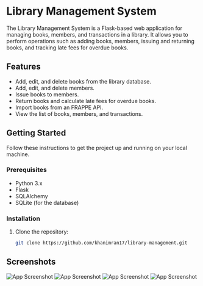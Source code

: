 # Library Management System

The Library Management System is a Flask-based web application for managing books, members, and transactions in a library. It allows you to perform operations such as adding books, members, issuing and returning books, and tracking late fees for overdue books.


## Features

- Add, edit, and delete books from the library database.
- Add, edit, and delete members.
- Issue books to members.
- Return books and calculate late fees for overdue books.
- Import books from an FRAPPE API.
- View the list of books, members, and transactions.

## Getting Started

Follow these instructions to get the project up and running on your local machine.

### Prerequisites

- Python 3.x
- Flask
- SQLAlchemy
- SQLite (for the database)

### Installation

1. Clone the repository:

   ```bash
   git clone https://github.com/khanimran17/library-management.git
   
## Screenshots

![App Screenshot](ss1.png)
![App Screenshot](ss2.png)
![App Screenshot](ss3.png)
![App Screenshot](ss4.png)


